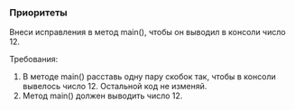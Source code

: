 
### Приоритеты

Внеси исправления в метод main(), чтобы он выводил в консоли число 12.


Требования:
1.	В методе main() расставь одну пару скобок так, чтобы в консоли вывелось число 12. Остальной код не изменяй.
2.	Метод main() должен выводить число 12.


